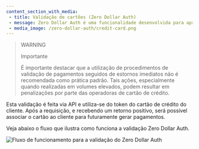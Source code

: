 ```yaml
---
content_section_with_media: 
 - title: Validação de cartões (Zero Dollar Auth)
 - message: Zero Dollar Auth é uma funcionalidade desenvolvida para aprimorar a validação de cartões de crédito ou débito, visando otimizar a experiência do cliente. Com ela, é possível assegurar que não haja cobranças efetivas no cartão, eliminando a necessidade de cancelamentos ou estornos após a autorização da transação.
 - media_image: /zero-dollar-auth/credit-card.png
---
```


> WARNING
> 
> Importante
>
> É importante destacar que a utilização de procedimentos de validação de pagamentos seguidos de estornos imediatos não é recomendada como prática padrão. Tais ações, especialmente quando realizadas em volumes elevados, podem resultar em penalizações por parte das operadoras de cartão de crédito.

Esta validação é feita via API e utiliza-se do token do cartão de crédito do cliente. Após a requisição, e recebendo um retorno positivo, será possível associar o cartão ao cliente para futuramente gerar pagamentos.

Veja abaixo o fluxo que ilustra como funciona a validação Zero Dollar Auth.

![Fluxo de funcionamento para a validação do Zero Dollar Auth](/zero-dollar-auth/Fluxo_ZDA_PT_Final.png)


